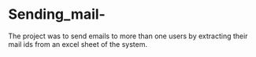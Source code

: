 # Sending_mail-
The project was to send emails to more than one users by extracting their mail ids from an excel sheet of the system. 
